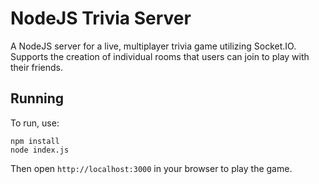 # NodeJS Trivia Server
A NodeJS server for a live, multiplayer trivia game utilizing Socket.IO. Supports the creation of individual rooms that users can join to play with their friends.

## Running
To run, use:
<pre><code>npm install
node index.js</code></pre>

Then open <code>http://localhost:3000</code> in your browser to play the game.
